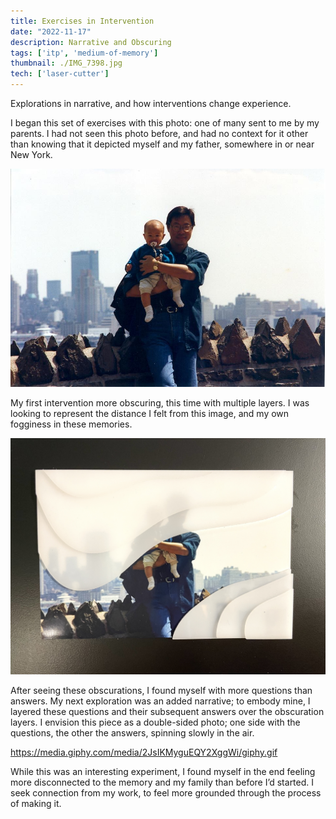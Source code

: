 ```yaml
---
title: Exercises in Intervention
date: "2022-11-17"
description: Narrative and Obscuring
tags: ['itp', 'medium-of-memory']
thumbnail: ./IMG_7398.jpg
tech: ['laser-cutter']
---
```


Explorations in narrative, and how interventions change experience.

I began this set of exercises with this photo: one of many sent to me by my parents. I had not seen this photo before, and had no context for it other than knowing that it depicted myself and my father, somewhere in or near New York.

![IMG_0088.JPG](./IMG_0088.jpg)

My first intervention more obscuring, this time with multiple layers. I was looking to represent the distance I felt from this image, and my own fogginess in these memories.

![IMG_7398.jpeg](./IMG_7398.jpg)

After seeing these obscurations, I found myself with more questions than answers. My next exploration was an added narrative; to embody mine, I layered these questions and their subsequent answers over the obscuration layers. I envision this piece as a double-sided photo; one side with the questions, the other the answers, spinning slowly in the air.

https://media.giphy.com/media/2JsIKMyguEQY2XggWi/giphy.gif

While this was an interesting experiment, I found myself in the end feeling more disconnected to the memory and my family than before I’d started. I seek connection from my work, to feel more grounded through the process of making it.
